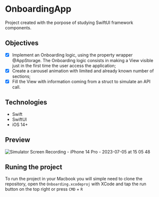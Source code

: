 # OnboardingApp

Project created with the porpose of studying SwiftUI framework components.

## Objectives

- [x] Implement an Onboarding logic, using the property wrapper @AppStorage. The Onboarding logic consists in making a View visible just in the first time the user access the application;
- [x] Create a carousel animation with limited and already known number of sections;
- [x] Fill the View with information coming from a struct to simulate an API call.

## Technologies

- Swift
- SwiftUI
- iOS 14+

## Preview

![Simulator Screen Recording - iPhone 14 Pro - 2023-07-05 at 15 05 48](https://github.com/LuxksC/OnboardingApp/assets/86199915/f0e1205f-bdaf-4b66-943d-9b2b3eff4ab3)


## Runing the project

To run the project in your Macbook you will simple need to clone the repository, open the ```Onboarding.xcodeproj``` with XCode and tap the run button on the top right or press ```CMD``` + ```R```
